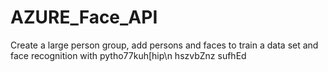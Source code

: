 # AZURE_Face_API
Create a large person group, add persons and faces to train a data set and face recognition with pytho77kuh[hip\n
hszvbZnz
sufhEd
